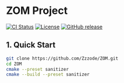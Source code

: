 # ZOM Project

[![CI Status](https://github.com/Zzzode/ZOM/actions/workflows/CI.yml/badge.svg)](https://github.com/Zzzode/ZOM/actions)
[![License](https://img.shields.io/github/license/Zzzode/ZOM)](https://github.com/Zzzode/ZOM/blob/main/LICENSE)
[![GitHub release](https://img.shields.io/github/v/release/Zzzode/ZOM)](https://github.com/Zzzode/ZOM/releases)

## 1. Quick Start

```bash
git clone https://github.com/Zzzode/ZOM.git
cd ZOM
cmake --preset sanitizer
cmake --build --preset sanitizer
```
